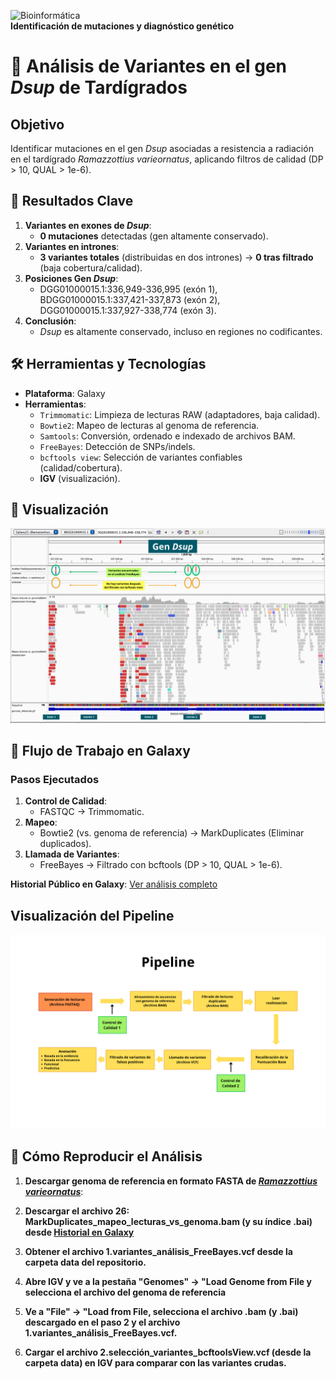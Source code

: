 ![Bioinformática](https://img.shields.io/badge/-Bioinform%C3%A1tica-informational?style=flat&logo=github)   
**Identificación de mutaciones y diagnóstico genético** 

# 🧬 Análisis de Variantes en el gen *Dsup* de Tardígrados

## Objetivo  
Identificar mutaciones en el gen *Dsup* asociadas a resistencia a radiación en el tardígrado *Ramazzottius varieornatus*, aplicando filtros de calidad (DP > 10, QUAL > 1e-6).  

## 🌟 Resultados Clave  
1. **Variantes en exones de *Dsup***:  
   - **0 mutaciones** detectadas (gen altamente conservado).  
2. **Variantes en intrones**:  
   - **3 variantes totales** (distribuidas en dos intrones) → **0 tras filtrado** (baja cobertura/calidad).
3. **Posiciones Gen *Dsup***:
   - DGG01000015.1:336,949-336,995 (exón 1), BDGG01000015.1:337,421-337,873 (exón 2), DGG01000015.1:337,927-338,774 (exón 3). 
4. **Conclusión**:
   - *Dsup* es altamente conservado, incluso en regiones no codificantes.

## 🛠️ Herramientas y Tecnologías  
- **Plataforma**: Galaxy  
- **Herramientas**:
  - `Trimmomatic`: Limpieza de lecturas RAW (adaptadores, baja calidad).  
  - `Bowtie2`: Mapeo de lecturas al genoma de referencia. 
  - `Samtools`: Conversión, ordenado e indexado de archivos BAM. 
  - `FreeBayes`: Detección de SNPs/indels.  
  - `bcftools view`: Selección de variantes confiables (calidad/cobertura). 
  - **IGV** (visualización).    

## 👀 Visualización  
![IGV screenshot](results/analisis_variantes_Dsup.png) 

## 🔄 Flujo de Trabajo en Galaxy  
### Pasos Ejecutados  
1. **Control de Calidad**:  
   - FASTQC → Trimmomatic.  
2. **Mapeo**:  
   - Bowtie2 (vs. genoma de referencia) → MarkDuplicates (Eliminar duplicados).  
3. **Llamada de Variantes**:  
   - FreeBayes → Filtrado con bcftools (DP > 10, QUAL > 1e-6).  

**Historial Público en Galaxy**: [Ver análisis completo](https://usegalaxy.org/u/rc_16/h/dsup-variant-analysis)  

## Visualización del Pipeline  
![Screenshot del workflow en Galaxy](results/galaxy_workflow.png)

## 🚀 Cómo Reproducir el Análisis  
1. **Descargar genoma de referencia en formato FASTA de [*Ramazzottius varieornatus*](https://www.ncbi.nlm.nih.gov/datasets/taxonomy/947166/)**:  

2. **Descargar el archivo 26: MarkDuplicates_mapeo_lecturas_vs_genoma.bam (y su índice .bai) desde [Historial en Galaxy](https://usegalaxy.org/u/rc_16/h/dsup-variant-analysis)** 

3. **Obtener el archivo 1.variantes_análisis_FreeBayes.vcf desde la carpeta data del repositorio.**

4. **Abre IGV y ve a la pestaña "Genomes" → "Load Genome from File y selecciona el archivo del genoma de referencia**

5. **Ve a "File" → "Load from File, selecciona el archivo .bam (y .bai) descargado en el paso 2 y el archivo 1.variantes_análisis_FreeBayes.vcf.**

6. **Cargar el archivo 2.selección_variantes_bcftoolsView.vcf (desde la carpeta data) en IGV para comparar con las variantes crudas.**

